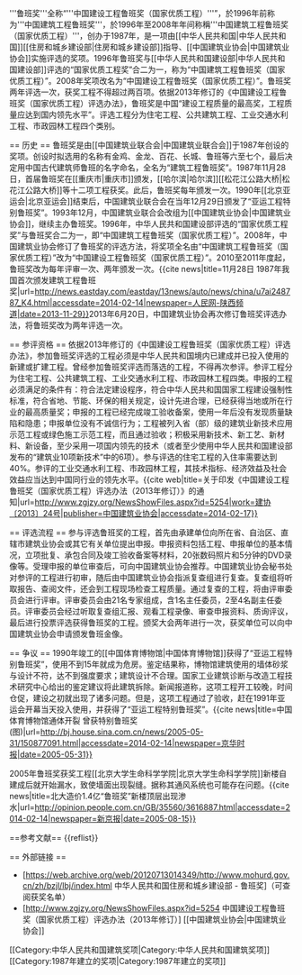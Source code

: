 '''鲁班奖'''全称“'''中国建设工程鲁班奖（国家优质工程）'''”，於1996年前称为'''中国建筑工程鲁班奖'''，於1996年至2008年年间称稱'''中国建筑工程鲁班奖（国家优质工程）'''，创办于1987年，是一项由[[中华人民共和国|中华人民共和国]][[住房和城乡建设部|住房和城乡建设部]]指导、[[中国建筑业协会|中国建筑业协会]]实施评选的奖项。1996年鲁班奖与[[中华人民共和国建设部|中华人民共和国建设部]]评选的“国家优质工程奖”合二为一，称为“中国建筑工程鲁班奖（国家优质工程）”。2008年奖项改名为“中国建设工程鲁班奖（国家优质工程）”。鲁班奖两年评选一次，获奖工程不得超过两百项。依据2013年修订的《中国建设工程鲁班奖（国家优质工程）评选办法》，鲁班奖是中国“建设工程质量的最高奖，工程质量应达到国内领先水平”。评选工程分为住宅工程、公共建筑工程、工业交通水利工程、市政园林工程四个类别。<ref name=jx/>

== 历史 ==
鲁班奖是由[[中国建筑业联合会|中国建筑业联合会]]于1987年创设的奖项。创设时拟选用的名称有金鸡、金龙、百花、长城、鲁班等六至七个，最后决定用中国古代建筑师鲁班的名字命名，全名为“建筑工程鲁班奖”。1987年11月28日，首届鲁班奖在[[重庆市|重庆市]]颁发，[[哈尔滨|哈尔滨]][[松花江公路大桥|松花江公路大桥]]等十二项工程获奖。此后，鲁班奖每年颁发一次。1990年[[北京亚运会|北京亚运会]]结束后，中国建筑业联合会在当年12月29日颁发了“亚运工程特别鲁班奖”。1993年12月，中国建筑业联合会改组为[[中国建筑业协会|中国建筑业协会]]，继续主办鲁班奖。1996年，中华人民共和国建设部评选的“国家优质工程奖”与鲁班奖合二为一，即“中国建筑工程鲁班奖（国家优质工程）”。2008年，中国建筑业协会修订了鲁班奖的评选方法，将奖项全名由“中国建筑工程鲁班奖（国家优质工程）”改为“中国建设工程鲁班奖（国家优质工程）”。2010至2011年度起，鲁班奖改为每年评审一次、两年颁发一次。<ref>{{cite news|title=11月28日 1987年我国首次颁发建筑工程鲁班奖|url=http://news.eastday.com/eastday/13news/auto/news/china/u7ai248787_K4.html|accessdate=2014-02-14|newspaper=人民网-陕西频道|date=2013-11-29}}</ref>2013年6月20日，中国建筑业协会再次修订鲁班奖评选办法，将鲁班奖改为两年评选一次。<ref name=jx/>

== 参评资格 ==
依据2013年修订的《中国建设工程鲁班奖（国家优质工程）评选办法》，参加鲁班奖评选的工程必须是中华人民共和国境内已建成并已投入使用的新建或扩建工程。曾经参加鲁班奖评选而落选的工程，不得再次参评。参评工程分为住宅工程、公共建筑工程、工业交通水利工程、市政园林工程四类。申报的工程必须满足的条件有：符合法定建设程序，符合中华人民共和国国家工程建设强制性标准，符合省地、节能、环保的相关规定，设计先进合理，已经获得当地或所在行业的最高质量奖；申报的工程已经完成竣工验收备案，使用一年后没有发现质量缺陷和隐患；申报单位没有不诚信行为；工程被列入省（部）级的建筑业新技术应用示范工程或绿色施工示范工程，而且通过验收；积极采用新技术、新工艺、新材料、新设备，至少采用一项国内领先的技术（或者至少使用中华人民共和国建设部发布的“建筑业10项新技术”中的6项）。参与评选的住宅工程的入住率需要达到40%。参评的工业交通水利工程、市政园林工程，其技术指标、经济效益及社会效益应当达到中国同行业的领先水平。<ref name=jx>{{cite web|title=关于印发《中国建设工程鲁班奖（国家优质工程）评选办法（2013年修订）》的通知|url=http://www.zgjzy.org/NewsShowFiles.aspx?id=5254|work=建协〔2013〕24号|publisher=中国建筑业协会|accessdate=2014-02-17}}</ref>

== 评选流程 ==
参与评选鲁班奖的工程，首先由承建单位向所在省、自治区、直辖市建筑业协会或其它有关单位提出申报。申报资料包括工程、申报单位的基本情况，立项批复、承包合同及竣工验收备案等材料，20张数码照片和5分钟的DVD录像等。受理申报的单位审查后，可向中国建筑业协会推荐。中国建筑业协会秘书处对参评的工程进行初审，随后由中国建筑业协会指派复查组进行复查。复查组将听取报告、查阅文件，还会到工程现场检查工程质量。通过复查的工程，将由评审委员会进行评审。评审委员会由21名专家组成，含1名主任委员，2至4名副主任委员。评审委员会经过听取复查组汇报、观看工程录像、审查申报资料、质询评议，最后进行投票评选获得鲁班奖的工程。颁奖大会两年进行一次，获奖单位可以向中国建筑业协会申请颁发鲁班金像。<ref name=jx/>

== 争议 ==
1990年竣工的[[中国体育博物馆|中国体育博物馆]]获得了“亚运工程特别鲁班奖”，使用不到15年就成为危房。鉴定结果称，博物馆建筑使用的墙体砂浆与设计不符，达不到强度要求；建筑设计不合理。国家工业建筑诊断与改造工程技术研究中心给出的鉴定建议将此建筑拆除。新闻报道称，这项工程开工较晚，时间仓促，建设之初就出现了诸多问题。但是，这项工程通过了验收，赶在1991年亚运会开幕当天投入使用，并获得了“亚运工程特别鲁班奖”。<ref>{{cite news|title=中国体育博物馆通体开裂 曾获特别鲁班奖(图)|url=http://bj.house.sina.com.cn/news/2005-05-31/150877091.html|accessdate=2014-02-14|newspaper=京华时报|date=2005-05-31}}</ref>

2005年鲁班奖获奖工程[[北京大学生命科学学院|北京大学生命科学学院]]新楼自建成后就开始漏水，致使墙面出现裂缝。据称其通风系统也可能存在问题。<ref>{{cite news|title=北大造价1.4亿“鲁班奖”新楼顶层出现渗水|url=http://opinion.people.com.cn/GB/35560/3616887.html|accessdate=2014-02-14|newspaper=新京报|date=2005-08-15}}</ref>

==参考文献==
{{reflist}}

== 外部链接 ==
* [https://web.archive.org/web/20120713014349/http://www.mohurd.gov.cn/zh/bzjl/lbj/index.html 中华人民共和国住房和城乡建设部 - 鲁班奖]（可查阅获奖名单）
* [http://www.zgjzy.org/NewsShowFiles.aspx?id=5254 中国建设工程鲁班奖（国家优质工程）评选办法（2013年修订）] [[中国建筑业协会|中国建筑业协会]]

[[Category:中华人民共和国建筑奖项|Category:中华人民共和国建筑奖项]]
[[Category:1987年建立的奖项|Category:1987年建立的奖项]]